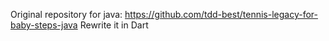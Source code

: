 Original repository for java: https://github.com/tdd-best/tennis-legacy-for-baby-steps-java
Rewrite it in Dart
